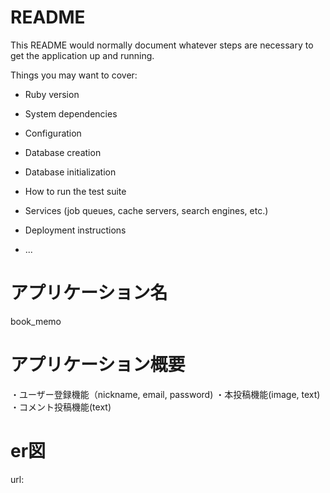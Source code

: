 # README

This README would normally document whatever steps are necessary to get the
application up and running.

Things you may want to cover:

* Ruby version

* System dependencies

* Configuration

* Database creation

* Database initialization

* How to run the test suite

* Services (job queues, cache servers, search engines, etc.)

* Deployment instructions

* ...

# アプリケーション名

book_memo

# アプリケーション概要

・ユーザー登録機能（nickname, email, password)
・本投稿機能(image, text)
・コメント投稿機能(text)



# er図

url: 

# 



